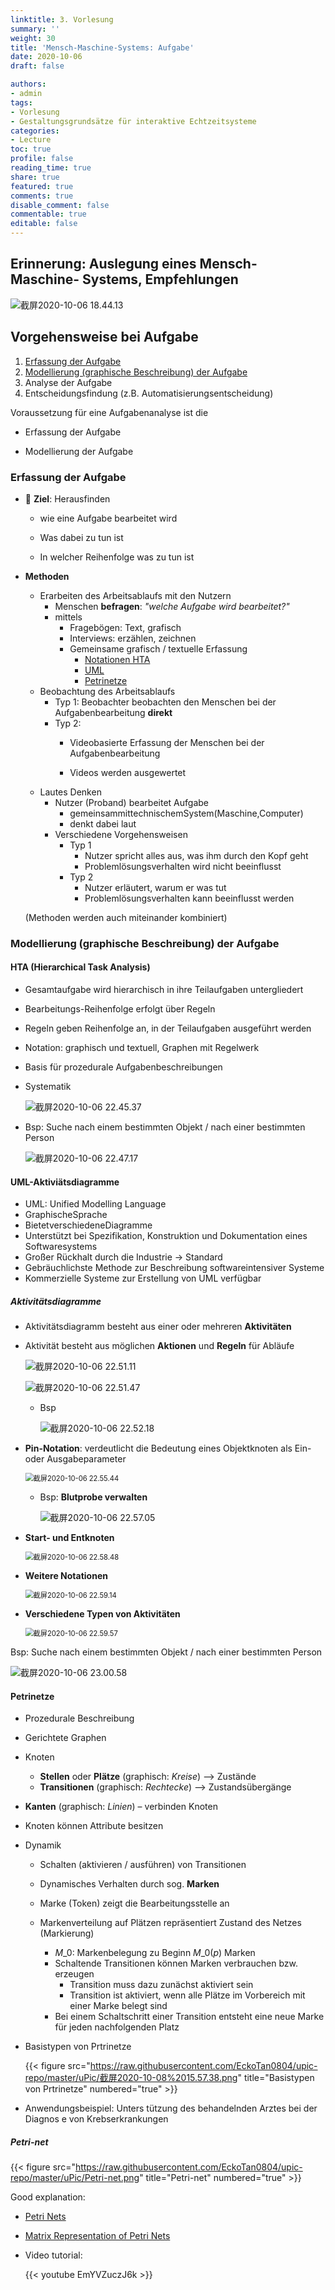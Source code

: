 ```yaml
---
linktitle: 3. Vorlesung
summary: ''
weight: 30
title: 'Mensch-Maschine-Systems: Aufgabe'
date: 2020-10-06
draft: false

authors:
- admin
tags:
- Vorlesung
- Gestaltungsgrundsätze für interaktive Echtzeitsysteme
categories:
- Lecture
toc: true
profile: false
reading_time: true
share: true
featured: true
comments: true
disable_comment: false
commentable: true
editable: false
---
```


## Erinnerung: Auslegung eines Mensch-Maschine- Systems, Empfehlungen

![截屏2020-10-06 18.44.13](https://raw.githubusercontent.com/EckoTan0804/upic-repo/master/uPic/截屏2020-10-06%2018.44.13.png)

## Vorgehensweise bei Aufgabe

1. [Erfassung der Aufgabe](#erfassung-der-aufgabe)
2. [Modellierung (graphische Beschreibung) der Aufgabe](#modellierung-graphische-beschreibung-der-aufgabe)
3. Analyse der Aufgabe
4. Entscheidungsfindung (z.B. Automatisierungsentscheidung)

Voraussetzung für eine Aufgabenanalyse ist die 

- Erfassung der Aufgabe

- Modellierung der Aufgabe

### Erfassung der Aufgabe

- 🎯 **Ziel**: Herausfinden

  - wie eine Aufgabe bearbeitet wird

  - Was dabei zu tun ist

  - In welcher Reihenfolge was zu tun ist

- **Methoden**

  - Erarbeiten des Arbeitsablaufs mit den Nutzern
    - Menschen **befragen**: *"welche Aufgabe wird bearbeitet?"*
    - mittels
      - Fragebögen: Text, grafisch
      - Interviews: erzählen, zeichnen
      - Gemeinsame grafisch / textuelle Erfassung
        - [Notationen HTA](#hta-hierarchical-task-analysis)
        - [UML](#uml-aktiviatsdiagramme)
        - [Petrinetze](#petrinetze)
  - Beobachtung des Arbeitsablaufs
    - Typ 1: Beobachter beobachten den Menschen bei der Aufgabenbearbeitung **direkt**
    - Typ 2: 
      - Videobasierte Erfassung der Menschen bei der Aufgabenbearbeitung

      - Videos werden ausgewertet
  - Lautes Denken
    - Nutzer (Proband) bearbeitet Aufgabe
      - gemeinsammittechnischemSystem(Maschine,Computer)
      - denkt dabei laut
    - Verschiedene Vorgehensweisen
      - Typ 1
        - Nutzer spricht alles aus, was ihm durch den Kopf geht
        - Problemlösungsverhalten wird nicht beeinflusst
      - Typ 2
        - Nutzer erläutert, warum er was tut
        - Problemlösungsverhalten kann beeinflusst werden

  (Methoden werden auch miteinander kombiniert)

### Modellierung (graphische Beschreibung) der Aufgabe

#### HTA (Hierarchical Task Analysis)

- Gesamtaufgabe wird hierarchisch in ihre Teilaufgaben untergliedert

- Bearbeitungs-Reihenfolge erfolgt über Regeln

- Regeln geben Reihenfolge an, in der Teilaufgaben ausgeführt werden 

- Notation: graphisch und textuell, Graphen mit Regelwerk

- Basis für prozedurale Aufgabenbeschreibungen

- Systematik

  ![截屏2020-10-06 22.45.37](https://raw.githubusercontent.com/EckoTan0804/upic-repo/master/uPic/截屏2020-10-06%2022.45.37.png)

- Bsp: Suche nach einem bestimmten Objekt / nach einer bestimmten Person

  ![截屏2020-10-06 22.47.17](https://raw.githubusercontent.com/EckoTan0804/upic-repo/master/uPic/截屏2020-10-06%2022.47.17-20201006230200799.png)

####  UML-Aktiviätsdiagramme

- UML: Unified Modelling Language
- GraphischeSprache
- BietetverschiedeneDiagramme
- Unterstützt bei Spezifikation, Konstruktion und Dokumentation eines Softwaresystems
- Großer Rückhalt durch die Industrie $\rightarrow$ Standard
- Gebräuchlichste Methode zur Beschreibung softwareintensiver Systeme
- Kommerzielle Systeme zur Erstellung von UML verfügbar

##### **Aktivitätsdiagramme**

- Aktivitätsdiagramm besteht aus einer oder mehreren **Aktivitäten**

- Aktivität besteht aus möglichen **Aktionen** und **Regeln** für Abläufe

  ![截屏2020-10-06 22.51.11](https://raw.githubusercontent.com/EckoTan0804/upic-repo/master/uPic/截屏2020-10-06%2022.51.11.png)

  ![截屏2020-10-06 22.51.47](https://raw.githubusercontent.com/EckoTan0804/upic-repo/master/uPic/截屏2020-10-06%2022.51.47.png)
  - Bsp

    ![截屏2020-10-06 22.52.18](https://raw.githubusercontent.com/EckoTan0804/upic-repo/master/uPic/截屏2020-10-06%2022.52.18.png)

- **Pin-Notation**: verdeutlicht die Bedeutung eines Objektknoten als Ein- oder Ausgabeparameter

  <img src="https://raw.githubusercontent.com/EckoTan0804/upic-repo/master/uPic/截屏2020-10-06%2022.55.44.png" alt="截屏2020-10-06 22.55.44" style="zoom:80%;" />

  - Bsp: **Blutprobe verwalten**

    ![截屏2020-10-06 22.57.05](https://raw.githubusercontent.com/EckoTan0804/upic-repo/master/uPic/截屏2020-10-06%2022.57.05.png)

- **Start- und Entknoten**

  <img src="https://raw.githubusercontent.com/EckoTan0804/upic-repo/master/uPic/截屏2020-10-06%2022.58.48.png" alt="截屏2020-10-06 22.58.48" style="zoom:80%;" />

- **Weitere Notationen**

  <img src="https://raw.githubusercontent.com/EckoTan0804/upic-repo/master/uPic/截屏2020-10-06%2022.59.14.png" alt="截屏2020-10-06 22.59.14" style="zoom:80%;" />

- **Verschiedene Typen von Aktivitäten**

  <img src="https://raw.githubusercontent.com/EckoTan0804/upic-repo/master/uPic/截屏2020-10-06%2022.59.57.png" alt="截屏2020-10-06 22.59.57" style="zoom:80%;" />

Bsp: Suche nach einem bestimmten Objekt / nach einer bestimmten Person

![截屏2020-10-06 23.00.58](https://raw.githubusercontent.com/EckoTan0804/upic-repo/master/uPic/截屏2020-10-06%2023.00.58.png)

#### Petrinetze

- Prozedurale Beschreibung

- Gerichtete Graphen

- Knoten

  - **Stellen** oder **Plätze** (graphisch: *Kreise*) –-> Zustände
  - **Transitionen** (graphisch: *Rechtecke*) –-> Zustandsübergänge

- **Kanten** (graphisch: *Linien*) – verbinden Knoten

- Knoten können Attribute besitzen

- Dynamik

  - Schalten (aktivieren / ausführen) von Transitionen 
  - Dynamisches Verhalten durch sog. **Marken**

  - Marke (Token) zeigt die Bearbeitungsstelle an
  - Markenverteilung auf Plätzen repräsentiert Zustand des Netzes (Markierung)
    - $M\_0$: Markenbelegung zu Beginn $M\_0(p)$ Marken
    - Schaltende Transitionen können Marken verbrauchen bzw. erzeugen
      - Transition muss dazu zunächst aktiviert sein
      - Transition ist aktiviert, wenn alle Plätze im Vorbereich mit einer Marke belegt sind
    - Bei einem Schaltschritt einer Transition entsteht eine neue Marke für jeden nachfolgenden Platz

- Basistypen von Prtrinetze

  {{< figure src="https://raw.githubusercontent.com/EckoTan0804/upic-repo/master/uPic/截屏2020-10-08%2015.57.38.png" title="Basistypen von Prtrinetze" numbered="true" >}}

- Anwendungsbeispiel: Unters tützung des behandelnden Arztes bei der Diagnos e von Krebserkrankungen

##### Petri-net

{{< figure src="https://raw.githubusercontent.com/EckoTan0804/upic-repo/master/uPic/Petri-net.png" title="Petri-net" numbered="true" >}}

Good explanation:

- [Petri Nets](https://www.techfak.uni-bielefeld.de/~mchen/BioPNML/Intro/pnfaq.html)
- [Matrix Representation of Petri Nets](https://www.techfak.uni-bielefeld.de/~mchen/BioPNML/Intro/MRPN.html)

- Video tutorial:

  {{< youtube EmYVZuczJ6k >}}